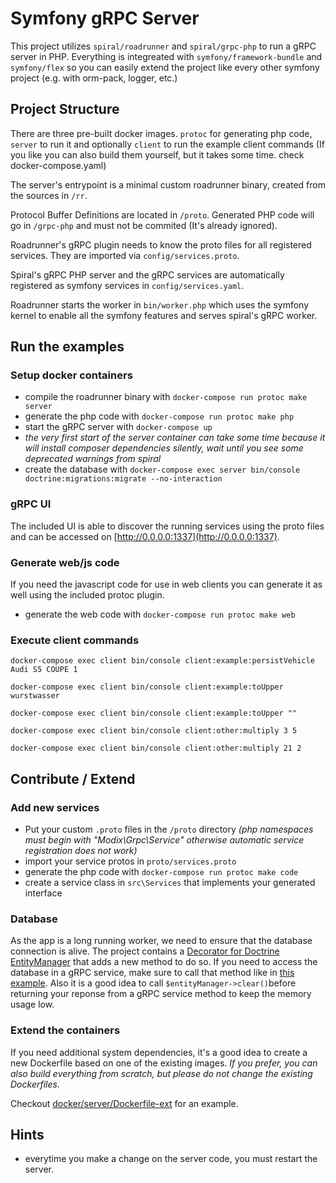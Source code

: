 # Symfony gRPC Server

This project utilizes `spiral/roadrunner` and `spiral/grpc-php` to run a gRPC server in PHP.
Everything is integreated with `symfony/framework-bundle` and `symfony/flex` so you can easily extend the project like every other symfony project (e.g. with orm-pack, logger, etc.)

## Project Structure

There are three pre-built docker images. `protoc` for generating php code, `server` to run it and optionally `client` to run the example client commands (If you like you can also build them yourself, but it takes some time. check docker-compose.yaml)

The server's entrypoint is a minimal custom roadrunner binary, created from the sources in `/rr`.

Protocol Buffer Definitions are located in `/proto`. Generated PHP code will go in `/grpc-php` and must not be commited (It's already ignored).

Roadrunner's gRPC plugin needs to know the proto files for all registered services. They are imported via `config/services.proto`.

Spiral's gRPC PHP server and the gRPC services are automatically registered as symfony services in `config/services.yaml`.

Roadrunner starts the worker in `bin/worker.php` which uses the symfony kernel to enable all the symfony features and serves spiral's gRPC worker.


## Run the examples

### Setup docker containers

* compile the roadrunner binary with `docker-compose run protoc make server`
* generate the php code with `docker-compose run protoc make php`
* start the gRPC server with `docker-compose up`
* *the very first start of the server container can take some time because it will install composer dependencies silently, wait until you see some deprecated warnings from spiral*
* create the database with `docker-compose exec server bin/console doctrine:migrations:migrate --no-interaction`

### gRPC UI

The included UI is able to discover the running services using the proto files and can be accessed on [http://0.0.0.0:1337](http://0.0.0.0:1337).

### Generate web/js code
If you need the javascript code for use in web clients you can generate it as well using the included protoc plugin.
* generate the web code with `docker-compose run protoc make web`


### Execute client commands
`docker-compose exec client bin/console client:example:persistVehicle Audi S5 COUPE 1`

`docker-compose exec client bin/console client:example:toUpper wurstwasser`

`docker-compose exec client bin/console client:example:toUpper ""`

`docker-compose exec client bin/console client:other:multiply 3 5`

`docker-compose exec client bin/console client:other:multiply 21 2`

## Contribute / Extend

### Add new services

* Put your custom `.proto` files in the `/proto` directory *(php namespaces must begin with "Modix\\Grpc\\Service" otherwise automatic service registration does not work)*
* import your service protos in `proto/services.proto`
* generate the php code with `docker-compose run protoc make code`
* create a service class in `src\Services` that implements your generated interface

### Database

As the app is a long running worker, we need to ensure that the database connection is alive. The project contains a [Decorator for Doctrine EntityManager](src/Doctrine/EntityManager.php) that adds a new method to do so. 
If you need to access the database in a gRPC service, make sure to call that method like in [this example](src/Service/Example/v1/ComandService.php).
Also it is a good idea to call `$entityManager->clear()`before returning your reponse from a gRPC service method to keep the memory usage low.

### Extend the containers

If you need additional system dependencies, it's a good idea to create a new Dockerfile based on one of the existing images. *If you prefer, you can also build everything from scratch, but please do not change the existing Dockerfiles.*

Checkout [docker/server/Dockerfile-ext](docker/server/Dockerfile-ext) for an example.

## Hints

* everytime you make a change on the server code, you must restart the server.
